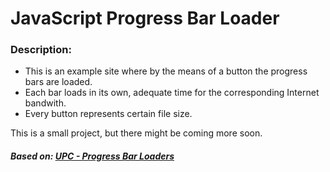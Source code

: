 # JavaScript Progress Bar Loader

### Description:
* This is an example site where by the means of a button the progress bars are loaded. 
* Each bar loads in its own, adequate time for the corresponding Internet bandwith. 
* Every button represents certain file size.

This is a small project, but there might be coming more soon.

##### Based on: [UPC - Progress Bar Loaders](https://www.upc.pl/biznes/internet/giga/)